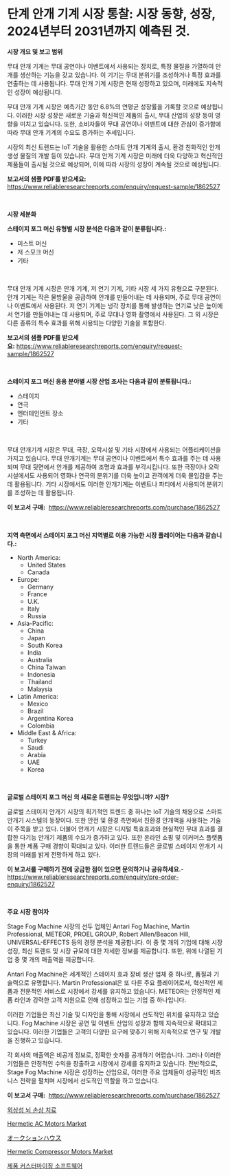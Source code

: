 <p><h1>단계 안개 기계 시장 통찰: 시장 동향, 성장, 2024년부터 2031년까지 예측된 것.</h1></p><p><strong>시장 개요 및 보고 범위</strong></p>
<p><p>무대 안개 기계는 무대 공연이나 이벤트에서 사용되는 장치로, 특정 물질을 가열하여 안개를 생산하는 기능을 갖고 있습니다. 이 기기는 무대 분위기를 조성하거나 특정 효과를 연출하는 데 사용됩니다. 무대 안개 기계 시장은 현재 성장하고 있으며, 미래에도 지속적인 성장이 예상됩니다. </p><p>무대 안개 기계 시장은 예측기간 동안 6.8%의 연평균 성장률을 기록할 것으로 예상됩니다. 이러한 시장 성장은 새로운 기술과 혁신적인 제품의 출시, 무대 산업의 성장 등이 영향을 미치고 있습니다. 또한, 소비자들이 무대 공연이나 이벤트에 대한 관심이 증가함에 따라 무대 안개 기계의 수요도 증가하는 추세입니다.</p><p>시장의 최신 트렌드는 IoT 기술을 활용한 스마트 안개 기계의 출시, 환경 친화적인 안개 생성 물질의 개발 등이 있습니다. 무대 안개 기계 시장은 미래에 더욱 다양하고 혁신적인 제품들이 출시될 것으로 예상되며, 이에 따라 시장의 성장이 계속될 것으로 예상됩니다.</p></p>
<p><strong>보고서의 샘플 PDF를 받으세요:</strong> <a href="https://www.reliableresearchreports.com/enquiry/request-sample/1862527">https://www.reliableresearchreports.com/enquiry/request-sample/1862527</a></p>
<p>&nbsp;</p>
<p><strong>시장 세분화</strong></p>
<p><strong>스테이지 포그 머신 유형별 시장 분석은 다음과 같이 분류됩니다.:</strong></p>
<p><ul><li>미스트 머신</li><li>저 스모크 머신</li><li>기타</li></ul></p>
<p>&nbsp;</p>
<p><p>무대 안개 기계 시장은 안개 기계, 저 연기 기계, 기타 시장 세 가지 유형으로 구분된다. 안개 기계는 작은 물방울을 공급하여 안개를 만들어내는 데 사용되며, 주로 무대 공연이나 이벤트에서 사용된다. 저 연기 기계는 냉각 장치를 통해 발생하는 연기로 낮은 높이에서 연기를 만들어내는 데 사용되며, 주로 무대나 영화 촬영에서 사용된다. 그 외 시장은 다른 종류의 특수 효과를 위해 사용되는 다양한 기술을 포함한다.</p></p>
<p><strong>보고서의 샘플 PDF를 받으세요:</strong>&nbsp;<a href="https://www.reliableresearchreports.com/enquiry/request-sample/1862527">https://www.reliableresearchreports.com/enquiry/request-sample/1862527</a></p>
<p>&nbsp;</p>
<p><strong> 스테이지 포그 머신 응용 분야별 시장 산업 조사는 다음과 같이 분류됩니다.:</strong></p>
<p><ul><li>스테이지</li><li>연극</li><li>엔터테인먼트 장소</li><li>기타</li></ul></p>
<p>&nbsp;</p>
<p><p>무대 안개기계 시장은 무대, 극장, 오락시설 및 기타 시장에서 사용되는 어플리케이션을 가지고 있습니다. 무대 안개기계는 무대 공연이나 이벤트에서 특수 효과를 주는 데 사용되며 무대 뒷면에서 안개를 제공하여 조명과 효과를 부각시킵니다. 또한 극장이나 오락시설에서도 사용되어 영화나 연극의 분위기를 더욱 높이고 관객에게 더욱 몰입감을 주는 데 활용됩니다. 기타 시장에서도 이러한 안개기계는 이벤트나 파티에서 사용되어 분위기를 조성하는 데 활용됩니다.</p></p>
<p><strong>이 보고서 구매:</strong>&nbsp; <a href="https://www.reliableresearchreports.com/purchase/1862527">https://www.reliableresearchreports.com/purchase/1862527</a></p>
<p>&nbsp;</p>
<p><strong>지역 측면에서 스테이지 포그 머신 지역별로 이용 가능한 시장 플레이어는 다음과 같습니다.:</strong></p>
<p><ul>
    <li>
        North America:
        <ul>
            <li>United States</li>
            <li>Canada</li>
        </ul>
    </li>
    <li>
        Europe:
        <ul>
            <li>Germany</li>
            <li>France</li>
            <li>U.K.</li>
            <li>Italy</li>
            <li>Russia</li>
        </ul>
    </li>
    <li>
        Asia-Pacific:
        <ul>
            <li>China</li>
            <li>Japan</li>
            <li>South Korea</li>
            <li>India</li>
            <li>Australia</li>
            <li>China Taiwan</li>
            <li>Indonesia</li>
            <li>Thailand</li>
            <li>Malaysia</li>
        </ul>
    </li>
    <li>
        Latin America:
        <ul>
            <li>Mexico</li>
            <li>Brazil</li>
            <li>Argentina Korea</li>
            <li>Colombia</li>
        </ul>
    </li>
    <li>
        Middle East & Africa:
        <ul>
            <li>Turkey</li>
            <li>Saudi</li>
            <li>Arabia</li>
            <li>UAE</li>
            <li>Korea</li>
        </ul>
    </li>
    </ul></p>
<p>&nbsp;</p>
<p><strong>글로벌 스테이지 포그 머신 의 새로운 트렌드는 무엇입니까? 시장?</strong></p>
<p><p>글로벌 스테이지 안개기 시장의 획기적인 트렌드 중 하나는 IoT 기술의 채용으로 스마트 안개기 시스템의 등장이다. 또한 안전 및 환경 측면에서 친환경 안개액을 사용하는 기술이 주목을 받고 있다. 더불어 안개기 시장은 디지털 특효효과와 현실적인 무대 효과를 결합한 다기능 안개기 제품의 수요가 증가하고 있다. 또한 온라인 쇼핑 및 이커머스 플랫폼을 통한 제품 구매 경향이 확대되고 있다. 이러한 트렌드들은 글로벌 스테이지 안개기 시장의 미래를 밝게 전망하게 하고 있다.</p></p>
<p><strong>이 보고서를 구매하기 전에 궁금한 점이 있으면 문의하거나 공유하세요.</strong>- <a href="https://www.reliableresearchreports.com/enquiry/pre-order-enquiry/1862527">https://www.reliableresearchreports.com/enquiry/pre-order-enquiry/1862527</a></p>
<p>&nbsp;</p>
<p><strong>주요 시장 참여자</strong></p>
<p><p>Stage Fog Machine 시장의 선두 업체인 Antari Fog Machine, Martin Professional, METEOR, PROEL GROUP, Robert Allen/Beacon Hill, UNIVERSAL-EFFECTS 등의 경쟁 분석을 제공합니다. 이 중 몇 개의 기업에 대해 시장 성장, 최신 트렌드 및 시장 규모에 대한 자세한 정보를 제공합니다. 또한, 위에 나열된 기업 중 몇 개의 매출액을 제공합니다.</p><p>Antari Fog Machine은 세계적인 스테이지 효과 장비 생산 업체 중 하나로, 품질과 기술력으로 유명합니다. Martin Professional은 또 다른 주요 플레이어로서, 혁신적인 제품과 전문적인 서비스로 시장에서 강세를 유지하고 있습니다. METEOR는 안정적인 제품 라인과 강력한 고객 지원으로 인해 성장하고 있는 기업 중 하나입니다.</p><p>이러한 기업들은 최신 기술 및 디자인을 통해 시장에서 선도적인 위치를 유지하고 있습니다. Fog Machine 시장은 공연 및 이벤트 산업의 성장과 함께 지속적으로 확대되고 있습니다. 이러한 기업들은 고객의 다양한 요구에 맞추기 위해 지속적으로 연구 및 개발을 진행하고 있습니다.</p><p>각 회사의 매출액은 비공개 정보로, 정확한 숫자를 공개하기 어렵습니다. 그러나 이러한 기업들은 안정적인 수익을 창출하고 시장에서 강세를 유지하고 있습니다. 전반적으로, Stage Fog Machine 시장은 성장하는 산업으로, 이러한 주요 업체들이 성공적인 비즈니스 전략을 펼치며 시장에서 선도적인 역할을 하고 있습니다.</p></p>
<p><strong>이 보고서 구매:</strong>&nbsp;&nbsp;<a href="https://www.reliableresearchreports.com/purchase/1862527">https://www.reliableresearchreports.com/purchase/1862527</a></p>
<p><p><a href="https://medium.com/@cute_priencsss/%EC%99%B8%EC%83%81%EC%84%B1-%EB%87%8C%EC%86%90%EC%83%81-%EC%B9%98%EB%A3%8C-%EC%8B%9C%EC%9E%A5%EC%9D%80-%EC%8B%9C%EC%9E%A5-%EC%A0%90%EC%9C%A0%EC%9C%A8-%EC%8B%9C%EC%9E%A5-%EB%8F%99%ED%96%A5-%EB%B0%8F-%EC%8B%9C%EC%9E%A5-%EC%84%B1%EC%9E%A5%EC%97%90-%EB%8C%80%ED%95%9C-%EC%A0%95%EB%B3%B4%EB%A5%BC-%EC%A0%9C%EA%B3%B5%ED%95%A9%EB%8B%88%EB%8B%A4-43f3f8ef786a">외상성 뇌 손상 치료</a></p><p><a href="https://issuu.com/reportprime-2/docs/hermetic-ac-motors-market-size-2030.pptx">Hermetic AC Motors Market</a></p><p><a href="https://medium.com/@dm15982023/%E3%82%AA%E3%83%BC%E3%82%AF%E3%82%B7%E3%83%A7%E3%83%B3%E3%83%8F%E3%82%A6%E3%82%B9%E5%B8%82%E5%A0%B4%E3%81%AE%E8%A6%8F%E6%A8%A1-%E5%B9%B4%E9%96%93%E6%88%90%E9%95%B7%E7%8E%87-%E3%83%88%E3%83%AC%E3%83%B3%E3%83%892024%E5%B9%B4%E3%81%8B%E3%82%892030%E5%B9%B4%E3%81%BE%E3%81%A7-c657fd88950f">オークションハウス</a></p><p><a href="https://issuu.com/reportprime-2/docs/hermetic-compressor-motors-market-size-2030.pptx">Hermetic Compressor Motors Market</a></p><p><a href="https://medium.com/@trevorkruvalis5678/%EC%A0%9C%ED%92%88-%EB%A7%9E%EC%B6%A4-%EC%86%8C%ED%94%84%ED%8A%B8%EC%9B%A8%EC%96%B4-%EC%8B%9C%EC%9E%A5-%EC%8B%9C%EC%9E%A5-%EC%A0%90%EC%9C%A0%EC%9C%A8-%EC%8B%9C%EC%9E%A5-%EB%8F%99%ED%96%A5-%EB%B0%8F-%EB%AF%B8%EB%9E%98-%EC%84%B1%EC%9E%A5-%ED%83%90%EC%83%89-417b30f4c05f">제품 커스터마이징 소프트웨어</a></p></p>
